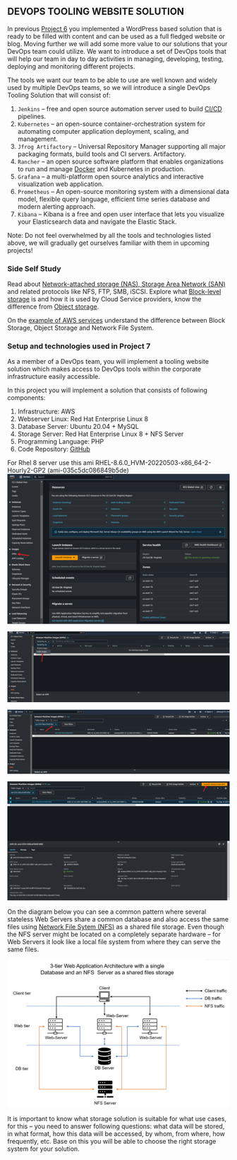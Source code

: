 ## DEVOPS TOOLING WEBSITE SOLUTION

In previous [Project 6](https://www.darey.io/docs/project-6-step-1/) you implemented a WordPress based solution that is ready to be filled with content and can be used as a full fledged website or blog. Moving further we will add some more value to our solutions that your DevOps team could utilize. We want to introduce a set of DevOps tools that will help our team in day to day activities in managing, developing, testing, deploying and monitoring different projects.

The tools we want our team to be able to use are well known and widely used by multiple DevOps teams, so we will introduce a single DevOps Tooling Solution that will consist of:

1. `Jenkins` – free and open source automation server used to build [CI/CD](https://en.wikipedia.org/wiki/CI/CD) pipelines.
2. `Kubernetes` – an open-source container-orchestration system for automating computer application deployment, scaling, and management.
3. `Jfrog Artifactory` – Universal Repository Manager supporting all major packaging formats, build tools and CI servers. Artifactory.
4. `Rancher` – an open source software platform that enables organizations to run and manage [Docker](https://en.wikipedia.org/wiki/Docker_(software)) and Kubernetes in production.
5. `Grafana` – a multi-platform open source analytics and interactive visualization web application.
6. `Prometheus` – An open-source monitoring system with a dimensional data model, flexible query language, efficient time series database and modern alerting approach.
7. `Kibana` – Kibana is a free and open user interface that lets you visualize your Elasticsearch data and navigate the Elastic Stack.

Note: Do not feel overwhelmed by all the tools and technologies listed above, we will gradually get ourselves familiar with them in upcoming projects!

### Side Self Study
Read about [Network-attached storage (NAS), Storage Area Network (SAN)](https://en.wikipedia.org/wiki/Network-attached_storage) and related protocols like NFS, FTP, SMB, iSCSI. Explore what [Block-level storage](https://en.wikipedia.org/wiki/Block-level_storage) is and how it is used by Cloud Service providers, know the difference from [Object storage](https://en.wikipedia.org/wiki/Object_storage).

On the [example of AWS services](https://dzone.com/articles/confused-by-aws-storage-options-s3-ebs-amp-efs-explained) understand the difference between Block Storage, Object Storage and Network File System.

### Setup and technologies used in Project 7
As a member of a DevOps team, you will implement a tooling website solution which makes access to DevOps tools within the corporate infrastructure easily accessible.

In this project you will implement a solution that consists of following components:

1. Infrastructure: AWS
2. Webserver Linux: Red Hat Enterprise Linux 8
3. Database Server: Ubuntu 20.04 + MySQL
4. Storage Server: Red Hat Enterprise Linux 8 + NFS Server
5. Programming Language: PHP
6. Code Repository: [GitHub](https://github.com/darey-io/tooling.git)


For Rhel 8 server use this ami RHEL-8.6.0_HVM-20220503-x86_64-2-Hourly2-GP2 (ami-035c5dc086849b5de)
![Alt](images/AMI-prj7-1200x807.png)

![Alt](images/public-images-prj7-1536x486.png)

![Alt](images/search-for-AMI-1536x443.png)

![Alt](images/launch-instance-from-template-1536x823.png)

On the diagram below you can see a common pattern where several stateless Web Servers share a common database and also access the same files using [Network File Sytem (NFS)](https://en.wikipedia.org/wiki/Network_File_System) as a shared file storage. Even though the NFS server might be located on a completely separate hardware – for Web Servers it look like a local file system from where they can serve the same files.

![Alt](images/Tooling-Website-Infrastructure.png)


It is important to know what storage solution is suitable for what use cases, for this – you need to answer following questions: what data will be stored, in what format, how this data will be accessed, by whom, from where, how frequently, etc. Base on this you will be able to choose the right storage system for your solution.


